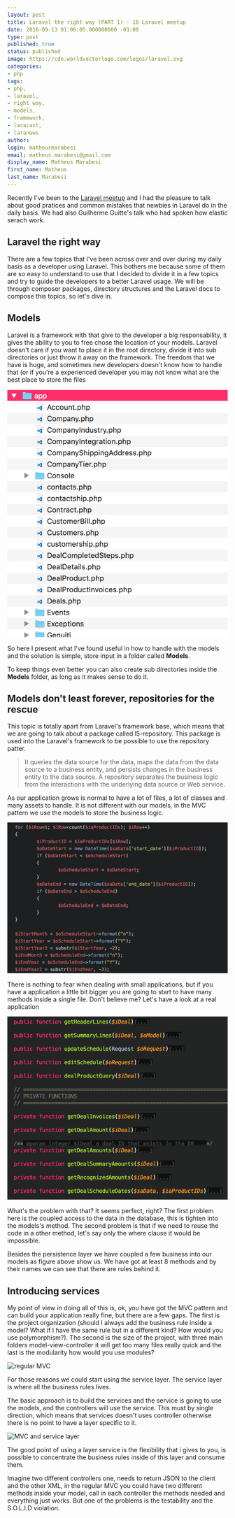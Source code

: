 ```yaml
---
layout: post
title: Laravel the right way (PART 1) - 10 Laravel meetup
date: 2016-09-13 01:06:05.000000000 -03:00
type: post
published: true
status: published
image: https://cdn.worldvectorlogo.com/logos/laravel.svg
categories:
- php
tags:
- php,
- laravel,
- right way,
- models,
- framework,
- laracast,
- laranews
author:
login: matheusmarabesi
email: matheus.marabesi@gmail.com
display_name: Matheus Marabesi
first_name: Matheus
last_name: Marabesi
---
```


Recently I've been to the <a href="http://www.meetup.com/pt-BR/Laravel-SP/events/233563455/" target="_blank">Laravel meetup</a> and I had the pleasure to talk about good pratices and common
 mistakes that newbies in Laravel do in the daily basis. We  had also Guilherme Guitte's
 talk who had spoken how elastic serach work.

## Laravel the right way

There are a few topics that I've been across over and over during my daily basis as a developer using Laravel.
This bothers me because some of them are so easy to understand to use that I decided to divide it in a few 
topics and try to guide the developers to a better Laravel usage. We will be through composer packages, directory 
structures and the Laravel docs to compose this topics, so let's dive in.

## Models

Laravel is a framework with that give to the developer a big responsability, it gives the ability to you to free chose the location
of your models. Laravel doesn't care if you want to place it in the root directory, divide it into sub directories or
just throw it away on the framework.
The freedom that we have is huge, and sometimes new developers doesn't know how to handle that (or if you're
a experienced developer you may not know what are the best place to store the files

![Models](/assets/laravel-the-right-way-part-1/models.png "Models")

So here I present what I've found useful in how to handle with the models and the solution is simple, store input
in a folder called <strong>Models</strong>.

To keep things even better you can also create sub directories inside the <strong>Models</strong> folder, as long as it makes
sense to do it.

## Models don't least forever, repositories for the rescue

This topic is totally apart from Laravel's framework base, which means that we are going to talk about
a package called l5-repository. This package is used into the Laravel's framework to be possible to use
the repository patter.

> It queries the data source for the data, maps the data from the data source to a business entity,
and persists changes in the business entity to the data source. A repository separates the business
logic from the interactions with the underlying data source or Web service.

As our application grows is normal to have a lot of files, a lot of classes and many assets to handle.
It is not different with our models, in the MVC pattern we use the models to store the business logic.

![Business rules inside a model](/assets/laravel-the-right-way-part-1/model-rules.png "Business rules inside a model")

There is nothing to fear when dealing with small applications, but if you have a application a little bit
bigger you are going to start to have many methods inside a single file. Don't believe me? Let's have a look
at a real application

![Too many methods](/assets/laravel-the-right-way-part-1/methods.png "Too many methods")

What's the problem with that? It seems perfect, right? The first problem here is the coupled access
to the data in the database, this is tighten into the models's method. The second problem is that
if we need to reuse the code in a other method, let's say only the where clause it would be impossible.

Besides the persistence layer we have coupled a few business into our models as figure above show us. We have got at
least 8 methods and by their names we can see that there are rules behind it.

## Introducing services

My point of view in doing all of this is, ok, you have got the MVC pattern and can build your application really fine, but
there are a few gaps. The first is the project organization (should I always add the business rule inside a model? What if I have the
same rule but in a different kind? How would you use polymorphism?). The second is the size of the project, with
three main folders model-view-controller it will get too many files really quick and the last is the modularity
how would you use modules?

![regular MVC](/assets/laravel-the-right-way-part-1/mvc.png "regular MVC")

For those reasons we could start using the service layer. The service layer is where all the business rules lives.

The basic approach is to build the services and the service is going to use the models, and the controllers will use
the service. This must by single direction, which means that services doesn't uses controller otherwise there is
no point to have a layer specific to it.

![MVC and service layer](/assets/laravel-the-right-way-part-1/mvc-service-layer.png "MVC and service layer")

The good point of using a layer service is the flexibility that i gives to you, is possible to concentrate 
the business rules inside of this layer and consume them.

Imagine two different controllers one, needs to return JSON to the client and the other XML, in the regular MVC
you could have two different methods inside your model, call in each controller the methods needed and everything just 
works. But one of the problems is the testability and the S.O.L.I.D violation.


